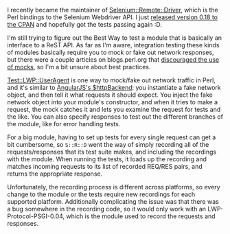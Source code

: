 I recently became the maintainer of [Selenium::Remote::Driver][srd],
which is the Perl bindings to the Selenium Webdriver API. I just
[released version 0.18 to the CPAN][cpan] and hopefully got the tests
passing again :D.

I'm still trying to figure out the Best Way to test a module that is
basically an interface to a ReST API. As far as I'm aware, integration
testing these kinds of modules basically require you to mock or fake
out network responses, but there were a couple articles on
blogs.perl.org that [discouraged the use of mocks][chromatic], so I'm
a bit unsure about best practices.

[Test::LWP::UserAgent][tua] is one way to mock/fake out network
traffic in Perl, and it's similar to [AngularJS's $httpBackend][ng]:
you instantiate a fake network object, and then tell it what requests
it should expect. You inject the fake network object into your
module's constructor, and when it tries to make a request, the mock
catches it and lets you examine the request for tests and the
like. You can also specify responses to test out the different
branches of the module, like for error handling tests.

For a big module, having to set up tests for every single request can
get a bit cumbersome, so `S::R::D` went the way of simply recording
all of the requests/responses that its test suite makes, and including
the recordings with the module. When running the tests, it loads up
the recording and matches incoming requests to its list of recorded
REQ/RES pairs, and returns the appropriate response.

Unfortunately, the recording process is different across platforms, so
every change to the module or the tests require new recordings for
each supported platform. Additionally complicating the issue was that
there was a bug somewhere in the recording code, so it would only work
with an LWP-Protocol-PSGI-0.04, which is the module used to record the
requests and responses.

[srd]: https://github.com/gempesaw/Selenium-Remote-Driver
[chromatic]: http://modernperlbooks.com/mt/2012/04/mock-objects-despoil-your-tests.html
[cpan]: https://metacpan.org/pod/Selenium::Remote::Driver
[tua]: http://search.cpan.org/~ether/Test-LWP-UserAgent-0.023/lib/Test/LWP/UserAgent.pm
[ng]: http://docs.angularjs.org/api/ngMock/service/$httpBackend
